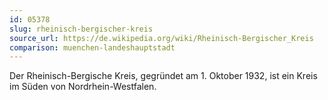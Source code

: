 ```yaml
---
id: 05378
slug: rheinisch-bergischer-kreis
source_url: https://de.wikipedia.org/wiki/Rheinisch-Bergischer_Kreis
comparison: muenchen-landeshauptstadt
---
```


Der Rheinisch-Bergische Kreis, gegründet am 1. Oktober 1932, ist ein Kreis im Süden von Nordrhein-Westfalen.
